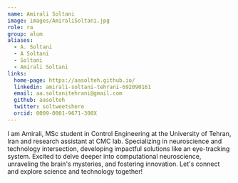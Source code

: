 ```yaml
---
name: Amirali Soltani
image: images/AmiraliSoltani.jpg
role: ra
group: alum
aliases:
  - A. Soltani
  - A Soltani
  - Soltani
  - Amirali Soltani
links:
  home-page: https://aasolteh.github.io/
  linkedin: amirali-soltani-tehrani-692090161
  email: aa.soltanitehrani@gmail.com
  github: aasolteh
  twitter: soltweetshere
  orcid: 0009-0001-9671-300X
---
```


I am Amirali, MSc student in Control Engineering at the University of Tehran, Iran and research assistant at CMC lab. Specializing in neuroscience and technology intersection, developing impactful solutions like an eye-tracking system. Excited to delve deeper into computational neuroscience, unraveling the brain's mysteries, and fostering innovation. Let's connect and explore science and technology together!
